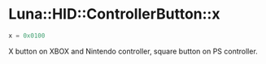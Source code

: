 # Luna::HID::ControllerButton::x

```c++
x = 0x0100
```

X button on XBOX and Nintendo controller, square button on PS controller. 

